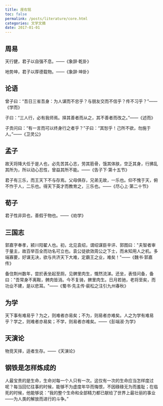```yaml
---
title: 座右铭
toc: false
permalink: /posts/literature/core.html
categories: 文学文摘
date: 2017-01-01
---
```


## 周易

天行健，君子以自强不息。——《象辞·乾卦》

地势坤，君子以厚德载物。——《象辞·坤卦》

## 论语

曾子曰：“吾日三省吾身：为人谋而不忠乎？与朋友交而不信乎？传不习乎？”——《学而》

子曰：“三人行，必有我师焉。择其善者而从之，其不善者而改之。”——《述而》

子贡问曰：“有一言而可以终身行之者乎？”子曰：“其恕乎！己所不欲，勿施于人。”——《卫灵公》

## 孟子

故天将降大任于是人也，必先苦其心志，劳其筋骨，饿其体肤，空乏其身，行拂乱其所为，所以动心忍性，曾益其所不能。——《告子下·第十五节》

君子有三乐，而王天下不与存焉。父母俱存，兄弟无故，一乐也。仰不愧于天，俯不怍于人，二乐也。得天下英才而教育之，三乐也。——《尽心上·第二十节》

## 荀子

君子性非异也，善假于物也。——《劝学》

## 三国志

郭嘉字奉孝，颍川阳翟人也。初，北见袁绍，谓绍谋臣辛评、郭图曰："夫智者审于量主，故百举百全而功名可立也。袁公徒欲效周公之下士，而未知用人之机。多端寡要，好谋无决，欲与共济天下大难，定霸王之业，难矣！"——《魏书·郭嘉传》

备住荆州数年，尝於表坐起至厕，见髀里肉生，慨然流涕。还坐，表怪问备，备曰："吾常身不离鞍，髀肉皆消。今不复骑，髀里肉生。日月若驰，老将至矣，而功业不建，是以悲耳。"——《蜀书·先主传·裴松之注引九州春秋》

## 为学

天下事有难易乎？为之，则难者亦易矣；不为，则易者亦难矣。人之为学有难易乎？学之，则难者亦易矣；不学，则易者亦难矣。——《彭端淑·为学》

## 天演论

物竞天择，适者生存。——《天演论》

## 钢铁是怎样炼成的

人最宝贵的是生命，生命对每一个人只有一次。这仅有一次的生命应当怎样度过呢？每当回忆往事的时候，能够不为虚度年华而悔恨，不因碌碌无为而羞耻；在临死的时候，他能够说：“我的整个生命和全部精力都已献给了世界上最壮丽的事业——为人类的解放而进行的斗争。”
